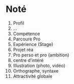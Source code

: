 # Noté
1. Profil
2. ...
3. Compétence
4. Parcoure Pro
5. Expérience (Stage)
6. Projet réa
7. Pro perso et pro (ambition)
8. centre d’intéré
9. Illustration (photo, vidéo)
10. Orthographe, syntaxe
11. Attractivité globale